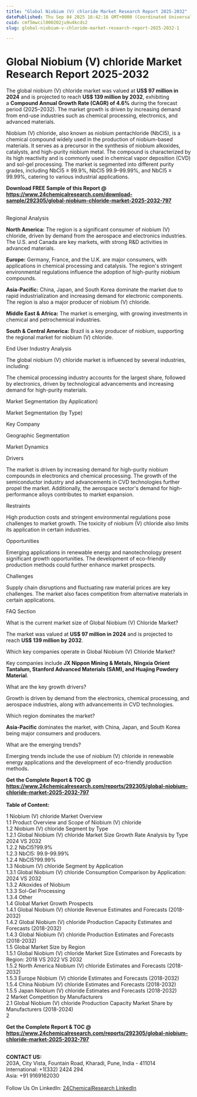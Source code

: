 ```yaml
---
title: "Global Niobium (V) chloride Market Research Report 2025-2032"
datePublished: Thu Sep 04 2025 16:42:16 GMT+0000 (Coordinated Universal Time)
cuid: cmf5mwcil000202ju9u4kcds2
slug: global-niobium-v-chloride-market-research-report-2025-2032-1

---
```


# Global Niobium (V) chloride Market Research Report 2025-2032

<p>The global niobium (V) chloride market was valued at <strong>US$ 97 million in 2024</strong> and is projected to reach <strong>US$ 139 million by 2032</strong>, exhibiting a <strong>Compound Annual Growth Rate (CAGR) of 4.6%</strong> during the forecast period (2025–2032). The market growth is driven by increasing demand from end-use industries such as chemical processing, electronics, and advanced materials.</p><p>
</p><p>Niobium (V) chloride, also known as niobium pentachloride (NbCl5), is a chemical compound widely used in the production of niobium-based materials. It serves as a precursor in the synthesis of niobium alkoxides, catalysts, and high-purity niobium metal. The compound is characterized by its high reactivity and is commonly used in chemical vapor deposition (CVD) and sol-gel processing. The market is segmented into different purity grades, including NbCl5 ≥ 99.9%, NbCl5 99.9–99.99%, and NbCl5 ≥ 99.99%, catering to various industrial applications.</p><div><b>Download FREE Sample of this Report @ 
            <a href="https://www.24chemicalresearch.com/download-sample/292305/global-niobium-chloride-market-2025-2032-797">
            https://www.24chemicalresearch.com/download-sample/292305/global-niobium-chloride-market-2025-2032-797</a></b></div><br><p>
Regional Analysis</p><p>
</p><p><strong>North America:</strong> The region is a significant consumer of niobium (V) chloride, driven by demand from the aerospace and electronics industries. The U.S. and Canada are key markets, with strong R&amp;D activities in advanced materials.</p><p>
</p><p><strong>Europe:</strong> Germany, France, and the U.K. are major consumers, with applications in chemical processing and catalysis. The region's stringent environmental regulations influence the adoption of high-purity niobium compounds.</p><p>
</p><p><strong>Asia-Pacific:</strong> China, Japan, and South Korea dominate the market due to rapid industrialization and increasing demand for electronic components. The region is also a major producer of niobium (V) chloride.</p><p>
</p><p><strong>Middle East &amp; Africa:</strong> The market is emerging, with growing investments in chemical and petrochemical industries.</p><p>
</p><p><strong>South &amp; Central America:</strong> Brazil is a key producer of niobium, supporting the regional market for niobium (V) chloride.</p><p>
End User Industry Analysis</p><p>
</p><p>The global niobium (V) chloride market is influenced by several industries, including:</p><p>
</p><p>
</p><p>The chemical processing industry accounts for the largest share, followed by electronics, driven by technological advancements and increasing demand for high-purity materials.</p><p>
Market Segmentation (by Application)</p><p>
</p><p>
Market Segmentation (by Type)</p><p>
</p><p>
Key Company</p><p>
</p><p>
Geographic Segmentation</p><p>
</p><p>
Market Dynamics</p><p>
Drivers</p><p>
</p><p>The market is driven by increasing demand for high-purity niobium compounds in electronics and chemical processing. The growth of the semiconductor industry and advancements in CVD technologies further propel the market. Additionally, the aerospace sector's demand for high-performance alloys contributes to market expansion.</p><p>
Restraints</p><p>
</p><p>High production costs and stringent environmental regulations pose challenges to market growth. The toxicity of niobium (V) chloride also limits its application in certain industries.</p><p>
Opportunities</p><p>
</p><p>Emerging applications in renewable energy and nanotechnology present significant growth opportunities. The development of eco-friendly production methods could further enhance market prospects.</p><p>
Challenges</p><p>
</p><p>Supply chain disruptions and fluctuating raw material prices are key challenges. The market also faces competition from alternative materials in certain applications.</p><p>
FAQ Section</p><p>
What is the current market size of Global Niobium (V) Chloride Market?</p><p>
</p><p>The market was valued at <strong>US$ 97 million in 2024</strong> and is projected to reach <strong>US$ 139 million by 2032</strong>.</p><p>
Which key companies operate in Global Niobium (V) Chloride Market?</p><p>
</p><p>Key companies include <strong>JX Nippon Mining &amp; Metals, Ningxia Orient Tantalum, Stanford Advanced Materials (SAM), and Huajing Powdery Material</strong>.</p><p>
What are the key growth drivers?</p><p>
</p><p>Growth is driven by demand from the electronics, chemical processing, and aerospace industries, along with advancements in CVD technologies.</p><p>
Which region dominates the market?</p><p>
</p><p><strong>Asia-Pacific</strong> dominates the market, with China, Japan, and South Korea being major consumers and producers.</p><p>
What are the emerging trends?</p><p>
</p><p>Emerging trends include the use of niobium (V) chloride in renewable energy applications and the development of eco-friendly production methods.</p>

<div><b>Get the Complete Report & TOC @ 
            <a href="https://www.24chemicalresearch.com/reports/292305/global-niobium-chloride-market-2025-2032-797">
            https://www.24chemicalresearch.com/reports/292305/global-niobium-chloride-market-2025-2032-797</a></b></div><br>
            <b>Table of Content:</b><p>1 Niobium (V) chloride Market Overview<br />
    1.1 Product Overview and Scope of Niobium (V) chloride<br />
    1.2 Niobium (V) chloride Segment by Type<br />
        1.2.1 Global Niobium (V) chloride Market Size Growth Rate Analysis by Type 2024 VS 2032<br />
        1.2.2 NbCl5?99.9%<br />
        1.2.3 NbCl5: 99.9-99.99%<br />
        1.2.4 NbCl5?99.99%<br />
    1.3 Niobium (V) chloride Segment by Application<br />
        1.3.1 Global Niobium (V) chloride Consumption Comparison by Application: 2024 VS 2032<br />
        1.3.2 Alkoxides of Niobium<br />
        1.3.3 Sol-Gel Processing<br />
        1.3.4 Other<br />
    1.4 Global Market Growth Prospects<br />
        1.4.1 Global Niobium (V) chloride Revenue Estimates and Forecasts (2018-2032)<br />
        1.4.2 Global Niobium (V) chloride Production Capacity Estimates and Forecasts (2018-2032)<br />
        1.4.3 Global Niobium (V) chloride Production Estimates and Forecasts (2018-2032)<br />
    1.5 Global Market Size by Region<br />
        1.5.1 Global Niobium (V) chloride Market Size Estimates and Forecasts by Region: 2018 VS 2022 VS 2032<br />
        1.5.2 North America Niobium (V) chloride Estimates and Forecasts (2018-2032)<br />
        1.5.3 Europe Niobium (V) chloride Estimates and Forecasts (2018-2032)<br />
        1.5.4 China Niobium (V) chloride Estimates and Forecasts (2018-2032)<br />
        1.5.5 Japan Niobium (V) chloride Estimates and Forecasts (2018-2032)<br />
2 Market Competition by Manufacturers<br />
    2.1 Global Niobium (V) chloride Production Capacity Market Share by Manufacturers (2018-2024)<br />
    2</p>

<div><b>Get the Complete Report & TOC @ 
            <a href="https://www.24chemicalresearch.com/reports/292305/global-niobium-chloride-market-2025-2032-797">
            https://www.24chemicalresearch.com/reports/292305/global-niobium-chloride-market-2025-2032-797</a></b></div><br>

<b>CONTACT US:</b><br>
            203A, City Vista, Fountain Road, Kharadi, Pune, India - 411014<br>
            International: +1(332) 2424 294<br>
            Asia: +91 9169162030 <br><br>
            Follow Us On LinkedIn: <a href="https://www.linkedin.com/company/24chemicalresearch/">24ChemicalResearch LinkedIn</a>
